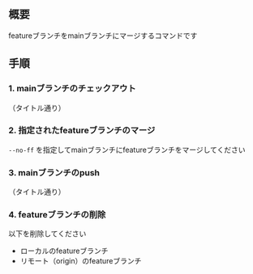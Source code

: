 ## 概要

featureブランチをmainブランチにマージするコマンドです

## 手順
### 1. mainブランチのチェックアウト

（タイトル通り）

### 2. 指定されたfeatureブランチのマージ

`--no-ff` を指定してmainブランチにfeatureブランチをマージしてください

### 3. mainブランチのpush

（タイトル通り）

### 4. featureブランチの削除

以下を削除してください

- ローカルのfeatureブランチ
- リモート（origin）のfeatureブランチ
